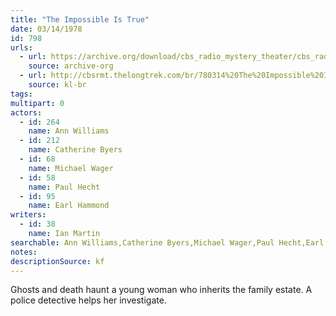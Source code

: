 ```yaml
---
title: "The Impossible Is True"
date: 03/14/1978
id: 798
urls: 
  - url: https://archive.org/download/cbs_radio_mystery_theater/cbs_radio_mystery_theater-0751-0800.zip/cbs_radio_mystery_theater-0751-0800%2Fcbsrmt_0798_the_impossible_is_true.mp3
    source: archive-org
  - url: http://cbsrmt.thelongtrek.com/br/780314%20The%20Impossible%20Is%20True-WBBM.mp3
    source: kl-br
tags: 
multipart: 0
actors:  
  - id: 264
    name: Ann Williams  
  - id: 212
    name: Catherine Byers  
  - id: 68
    name: Michael Wager  
  - id: 58
    name: Paul Hecht  
  - id: 95
    name: Earl Hammond
writers:  
  - id: 38
    name: Ian Martin
searchable: Ann Williams,Catherine Byers,Michael Wager,Paul Hecht,Earl Hammond Ian Martin
notes: 
descriptionSource: kf
---
```

Ghosts and death haunt a young woman who inherits the family estate. A police detective helps her investigate.